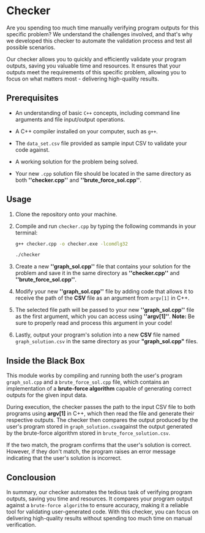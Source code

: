 # Checker 

Are you spending too much time manually verifying program outputs for this specific problem? We understand the challenges involved, and that's why we developed this checker to automate the validation process and test all possible scenarios.

Our checker allows you to quickly and efficiently validate your program outputs, saving you valuable time and resources. It ensures that your outputs meet the requirements of this specific problem, allowing you to focus on what matters most - delivering high-quality results.

## Prerequisites

- An understanding of basic `C++` concepts, including command line arguments and file input/output operations.

- A C++ compiler installed on your computer, such as `g++`.

- The `data_set.csv` file provided as sample input CSV to validate your code against.

- A working solution for the problem being solved.

- Your new `.cpp` solution file should be located in the same directory as both **''checker.cpp''** and **''brute_force_sol.cpp''**.

## Usage

1. Clone the repository onto your machine.

2. Compile and run `checker.cpp` by typing the following commands in your terminal:

    ```sh
    g++ checker.cpp -o checker.exe -lcomdlg32

    ./checker
    ```
3. Create a new **''graph_sol.cpp''** file that contains your solution for the problem and save it in the same directory as **''checker.cpp''** and **''brute_force_sol.cpp''**.

4. Modify your new **''graph_sol.cpp''** file by adding code that allows it to receive the path of the **CSV** file as an argument from `argv[1]` in C++.

5. The selected file path will be passed to your new **''graph_sol.cpp''** file as the first argument, which you can access using **''argv[1]''**. **Note:** Be sure to properly read and process this argument in your code!

6. Lastly, output your program's solution into a new **CSV** file named `graph_solution.csv` in the same directory as your **"graph_sol.cpp"** files.
  

## Inside the Black Box

 This module works by compiling and running both the user's program `graph_sol.cpp` and a `brute_force_sol.cpp` file, which contains an implementation of a **brute-force algorithm** capable of generating correct outputs for the given input data.

During execution, the checker passes the path to the input CSV file to both programs using **argv[1]** in C++, which then read the file and generate their respective outputs. The checker then compares the output produced by the user's program stored in `graph_solution.csv`against the output generated by the brute-force algorithm stored in `brute_force_solution.csv`.

If the two match, the program confirms that the user's solution is correct. However, if they don't match, the program raises an error message indicating that the user's solution is incorrect.

## Conclousion

In summary, our checker automates the tedious task of verifying program outputs, saving you time and resources. It compares your program output against a `brute-force algorithm` to ensure accuracy, making it a reliable tool for validating user-generated code. With this checker, you can focus on delivering high-quality results without spending too much time on manual verification.
